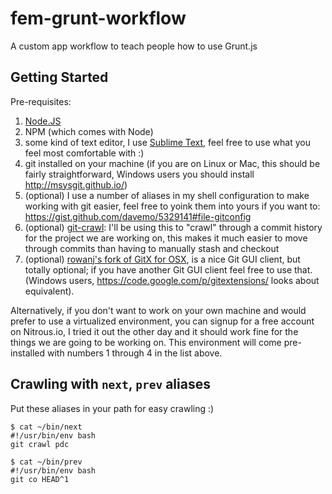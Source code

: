 fem-grunt-workflow
==================

A custom app workflow to teach people how to use Grunt.js

## Getting Started

Pre-requisites:

1. [Node.JS](http://www.nodejs.org)
2. NPM (which comes with Node)
3. some kind of text editor, I use [Sublime Text](http://www.sublimetext.com/2), feel free to use what you feel most comfortable with :)
4. git installed on your machine (if you are on Linux or Mac, this should be fairly straightforward, Windows users you should install http://msysgit.github.io/)
5. (optional) I use a number of aliases in my shell configuration to make working with git easier, feel free to yoink them into yours if you want to: https://gist.github.com/davemo/5329141#file-gitconfig
6. (optional) [git-crawl](https://github.com/magnusstahre/git-stuff): I'll be using this to "crawl" through a commit history for the project we are working on, this makes it much easier to move through commits than having to manually stash and checkout
7. (optional) [rowanj's fork of GitX for OSX](http://rowanj.github.io/gitx/), is a nice Git GUI client, but totally optional; if you have another Git GUI client feel free to use that. (Windows users, https://code.google.com/p/gitextensions/ looks about equivalent).

Alternatively, if you don't want to work on your own machine and would prefer to use a virtualized environment, you can signup for a free account on Nitrous.io, I tried it out the other day and it should work fine for the things we are going to be working on. This environment will come pre-installed with numbers 1 through 4 in the list above.

## Crawling with `next`, `prev` aliases

Put these aliases in your path for easy crawling :)

```shell
$ cat ~/bin/next 
#!/usr/bin/env bash
git crawl pdc
```

```shell
$ cat ~/bin/prev
#!/usr/bin/env bash
git co HEAD^1
```
